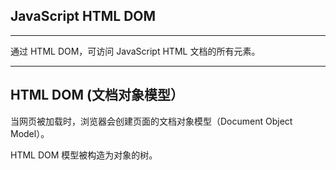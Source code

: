 ## JavaScript HTML DOM

---

通过 HTML DOM，可访问 JavaScript HTML 文档的所有元素。

---

## HTML DOM (文档对象模型）

当网页被加载时，浏览器会创建页面的文档对象模型（Document Object Model）。

HTML DOM 模型被构造为对象的树。

